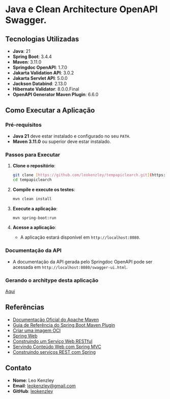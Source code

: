 # Java e Clean Architecture OpenAPI Swagger. 

## Tecnologias Utilizadas

- **Java**: 21
- **Spring Boot**: 3.4.4
- **Maven**: 3.11.0
- **Springdoc OpenAPI**: 1.7.0
- **Jakarta Validation API**: 3.0.2
- **Jakarta Servlet API**: 5.0.0
- **Jackson Databind**: 2.13.0
- **Hibernate Validator**: 8.0.0.Final
- **OpenAPI Generator Maven Plugin**: 6.6.0

## Como Executar a Aplicação

### Pré-requisitos

- **Java 21** deve estar instalado e configurado no seu `PATH`.
- **Maven 3.11.0** ou superior deve estar instalado.

### Passos para Executar

1. **Clone o repositório**:
    ```sh
    git clone [https://github.com/leokenzley/tempapiclearch.git](https://github.com/leokenzley/tempapiclearch.git)
    cd tempapiclearch
    ```

2. **Compile e execute os testes**:
    ```sh
    mvn clean install
    ```

3. **Execute a aplicação**:
    ```sh
    mvn spring-boot:run
    ```

4. **Acesse a aplicação**:
    - A aplicação estará disponível em `http://localhost:8080`.

### Documentação da API

- A documentação da API gerada pelo Springdoc OpenAPI pode ser acessada em `http://localhost:8080/swagger-ui.html`.
### Gerando o architype desta aplicação
[Aqui](https://github.com/leokenzley/tempapiclearch/tree/main/.dev/architype)

## Referências

- [Documentação Oficial do Apache Maven](https://maven.apache.org/guides/index.html)
- [Guia de Referência do Spring Boot Maven Plugin](https://docs.spring.io/spring-boot/3.4.4/maven-plugin)
- [Criar uma imagem OCI](https://docs.spring.io/spring-boot/3.4.4/maven-plugin/build-image.html)
- [Spring Web](https://docs.spring.io/spring-boot/3.4.4/reference/web/servlet.html)
- [Construindo um Serviço Web RESTful](https://spring.io/guides/gs/rest-service/)
- [Servindo Conteúdo Web com Spring MVC](https://spring.io/guides/gs/serving-web-content/)
- [Construindo serviços REST com Spring](https://spring.io/guides/tutorials/rest/)

## Contato

- **Nome**: Leo Kenzley
- **Email**: leokenzley@gmail.com
- **GitHub**: [leokenzley](https://github.com/leokenzley)
